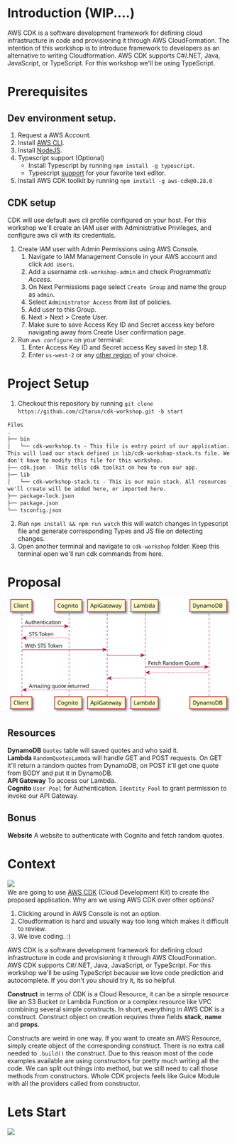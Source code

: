 # Introduction (WIP....)
AWS CDK is a software development framework for defining cloud infrastructure in code and provisioning it through AWS CloudFormation. The intention of this workshop is to introduce framework to developers as an alternative to writing Cloudformation. AWS CDK supports C#/.NET, Java, JavaScript, or TypeScript. For this workshop we'll be using TypeScript.

# Prerequisites
## Dev environment setup.
1. Request a AWS Account.
2. Install [AWS CLI](https://docs.aws.amazon.com/cli/latest/userguide/cli-chap-install.html).
3. Install [NodeJS](https://nodejs.org/en/).
4. Typescript support (Optional)
    * Install Typescript by running `npm install -g typescript`.
    * Typescript [support](https://www.typescriptlang.org/index.html#download-links) for your favorite text editor.
5. Install AWS CDK toolkit by running `npm install -g aws-cdk@0.28.0`

## CDK setup
CDK will use default aws cli profile configured on your host. For this workshop we'll create an IAM user with Administrative Privileges, and configure aws cli with its credentials.
1. Create IAM user with Admin Permissions using AWS Console.
    1. Navigate to IAM Management Console in your AWS account and click `Add Users`.
    2. Add a username `cdk-workshop-admin` and check *Programmatic Access*.
    3. On Next Permissions page select `Create Group` and name the group as `admin`.
    4. Select `Administrator Access` from list of policies.
    5. Add user to this Group.
    6. Next > Next > Create User.
    7. Make sure to save Access Key ID and Secret access key before navigating away from Create User confirmation page.
2. Run `aws configure` on your terminal:
    1. Enter Access Key ID and Secret access Key saved in step 1.8.
    2. Enter `us-west-2` or any [other region](https://docs.aws.amazon.com/AmazonRDS/latest/UserGuide/Concepts.RegionsAndAvailabilityZones.html) of your choice.

# Project Setup
1. Checkout this repository by running `git clone https://github.com/c2tarun/cdk-workshop.git -b start`
```
Files
.
├── bin
│   └── cdk-workshop.ts - This file is entry point of our application. This will load our stack defined in lib/cdk-workshop-stack.ts file. We don't have to modify this file for this workshop.
├── cdk.json - This tells cdk toolkit on how to run our app.
├── lib
│   └── cdk-workshop-stack.ts - This is our main stack. All resources we'll create will be added here, or imported here.
├── package-lock.json
├── package.json
└── tsconfig.json
```
2. Run `npm install && npm run watch` this will watch changes in typescript file and generate corresponding Types and JS file on detecting changes.
3. Open another terminal and navigate to `cdk-workshop` folder. Keep this terminal open we'll run cdk commands from here.

# Proposal
![Proposal](/images/proposal.svg)
## Resources
**DynamoDB** `Quotes` table will saved quotes and who said it.  
**Lambda** `RandomQuotesLambda` will handle GET and POST requests. On GET it'll return a random quotes from DynamoDB, on POST it'll get one quote from BODY and put it in DynamoDB.  
**API Gateway** To access our Lambda.  
**Cognito** `User Pool` for Authentication. `Identity Pool` to grant permission to invoke our API Gateway.  

## Bonus
**Website** A website to authenticate with Cognito and fetch random quotes.

# Context
![](https://media.giphy.com/media/7getOyWn0qT9C/giphy.gif)  
We are going to use [AWS CDK](https://docs.aws.amazon.com/CDK/latest/userguide/what-is.html) (Cloud Development Kit) to create the proposed application. Why are we using AWS CDK over other options?

1. Clicking around in AWS Console is not an option.
2. Cloudformation is hard and usually way too long which makes it difficult to review.
3. We love coding. :)

AWS CDK is a software development framework for defining cloud infrastructure in code and provisioning it through AWS CloudFormation. AWS CDK supports C#/.NET, Java, JavaScript, or TypeScript. For this workshop we'll be using TypeScript because we love code prediction and autocomplete. If you don't you should try it, its so helpful.  

**Construct** in terms of CDK is a Cloud Resource, it can be a simple resource like an S3 Bucket or Lambda Function or a complex resource like VPC combining several simple constructs. In short, everything in AWS CDK is a construct. Construct object on creation requires three fields **stack**, **name** and **props**.

Constructs are weird in one way. If you want to create an AWS Resource, simply create object of the corresponding construct. There is no extra call needed to `.build()` the construct. Due to this reason most of the code examples available are using constructors for pretty much writing all the code. We can split out things into method, but we still need to call those methods from constructors. Whole CDK projects feels like Guice Module with all the providers called from constructor.

# Lets Start
![](https://media.giphy.com/media/3ornjIhZGFWpbcGMAU/giphy.gif)